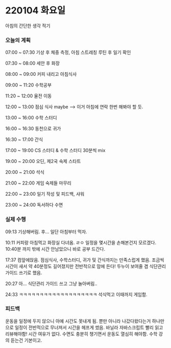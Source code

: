 # 220104 화요일

아침의 간단한 생각 적기

### 오늘의 계획

07:00 ~ 07:30 기상 후 체중 측정, 아침 스트레칭 루틴 후 일기 확인

07:30 ~ 08:00 세안 후 화장

08:00 ~ 09:00 커피 내리고 아침식사

09:00 ~ 11:20 수학공부

11:20 ~ 12:00 율전 이동

12:00 ~ 13:00 점심 식사 maybe --> 이거 아침에 연락 한번 해봐야 할 듯.

13:00 ~ 16:00 수학 스터디

16:00 ~ 16:30 동천으로 귀가

16:30 ~ 17:00 간식

17:00 ~ 19:00 CS 스터디 & 수학 스터디 30분씩 mix

19:00 ~ 20:00 오딘, 제2국 숙제 스타트

20:00 ~ 21:00 석식

21:00 ~ 22:00 게임 숙제들 마무리

22:00 ~ 23:00 일기 작성 및 피드백, 샤워

23:00 ~ 24:00 독서하다 수면

### 실제 수행

09:13 기상해버림. 후... 일단 아침부터 먹자.

10:11 커피랑 아침먹고 화장실 다녀옴. ㄹㅇ 일정을 몇시간을 손해본건지 모르겠다. 10:40분 까지 밖에 시간 안남았으니 바로 공부 드간다.

17:37 컴앞에앉음. 점심식사, 수학스터디, 귀가 및 간식까지는 만족스럽게 했음. 조금씩 시간이 새서 약 40분정도 길어졌지만 전반적으로 맘에 든다! 두누이 보여줄 겸 식단관리 가이드 쓰기로 했음.

20:27 아... 식단관리 가이드 쓰고 그냥 놀아버림..

24:33 ㅋㅋㅋㅋㅋㅋㅋㅋㅋㅋㅋㅋㅋㅋㅋㅋㅋㅋㅋ 석식먹고 이때까지 게임함.

### 피드백

운동을 일정에 두지 않으니 아예 시간도 못내게 됨. 뿐만 아니라 나갔다왔다는거 하나만으로 일정이 전반적으로 무너져서 시간을 헤프게 썼음. 바닐라 자바스크립트 빨리 읽고 리뷰해야함! 시간 여유가 없다. 수면도 충분히 챙기면서 운동도 열심히 해야함. 수학 강의 듣는건 기본이고.
